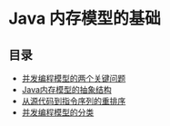 # Java 内存模型的基础

## 目录

* [并发编程模型的两个关键问题](bing-fa-bian-cheng-mo-xing-de-liang-ge-guan-jian-wen-ti.md)
* [Java内存模型的抽象结构](javanei-cun-mo-xing-de-chou-xiang-jie-gou.md)
* [从源代码到指令序列的重排序](cong-yuan-dai-ma-dao-zhi-ling-xu-lie-de-zhong-pai-xu.md)
* [并发编程模型的分类](bing-fa-bian-cheng-mo-xing-de-fen-lei.md)


